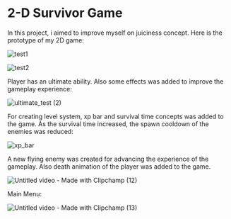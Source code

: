 # 2-D Survivor Game
 
<p>In this project, i aimed to improve myself on juiciness concept. Here is the prototype of my 2D game: </p>

![test1](https://github.com/omeralpcolak/2DSurvivor/assets/112391850/90a161d0-4c6d-4db1-aab5-193248066425)


![test2](https://github.com/omeralpcolak/2DSurvivor/assets/112391850/c03d88a9-32f6-4846-aa5a-d1d820e0b2e4)


<p>Player has an ultimate ability. Also some effects was added to improve the gameplay experience:  </p>

![ultimate_test (2)](https://github.com/omeralpcolak/2DSurvivor/assets/112391850/e1fa351d-7ebb-4d61-84eb-53160c2e933e)


<p>For creating level system, xp bar and survival time concepts was added to the game. As the survival time increased, the spawn cooldown of the enemies was reduced: </p>


![xp_bar](https://github.com/omeralpcolak/2DSurvivor/assets/112391850/ae94a5bb-62b9-43c6-ad4e-c53cae9727a0)

<p>A new flying enemy was created for advancing the experience of the gameplay. Also death animation of the player was added to the game.</p>


![Untitled video - Made with Clipchamp (12)](https://github.com/omeralpcolak/2DSurvivor/assets/112391850/d4c86e05-4623-4ce8-860b-f9f6adb740df)


<p>Main Menu:</p>

![Untitled video - Made with Clipchamp (13)](https://github.com/omeralpcolak/2DSurvivor/assets/112391850/95ce9179-e421-4ca3-8bc3-abe44d870f9e)
